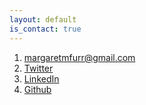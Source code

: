```yaml
---
layout: default
is_contact: true
---
```


1. [margaretmfurr@gmail.com](mailto:margaretmfurr@gmail.com)
2. [Twitter](https://twitter.com/megmfurr)
3. [LinkedIn](https://www.linkedin.com/in/margaret-furr-1567b062)
4. [Github](https://github.com/margaretmf)

<br>
